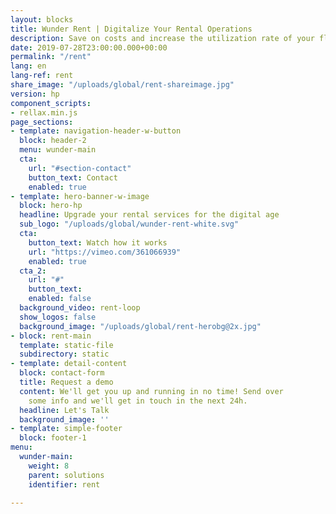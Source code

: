 ```yaml
---
layout: blocks
title: Wunder Rent | Digitalize Your Rental Operations
description: Save on costs and increase the utilization rate of your fleet with self-service rentals. Wunder Rent is an all-in-one solution to completely digitalize your vehicle rental operations.
date: 2019-07-28T23:00:00.000+00:00
permalink: "/rent"
lang: en
lang-ref: rent
share_image: "/uploads/global/rent-shareimage.jpg"
version: hp
component_scripts:
- rellax.min.js
page_sections:
- template: navigation-header-w-button
  block: header-2
  menu: wunder-main
  cta:
    url: "#section-contact"
    button_text: Contact
    enabled: true
- template: hero-banner-w-image
  block: hero-hp
  headline: Upgrade your rental services for the digital age
  sub_logo: "/uploads/global/wunder-rent-white.svg"
  cta:
    button_text: Watch how it works
    url: "https://vimeo.com/361066939"
    enabled: true
  cta_2:
    url: "#"
    button_text:
    enabled: false
  background_video: rent-loop
  show_logos: false
  background_image: "/uploads/global/rent-herobg@2x.jpg"
- block: rent-main
  template: static-file
  subdirectory: static
- template: detail-content
  block: contact-form
  title: Request a demo
  content: We'll get you up and running in no time! Send over
    some info and we'll get in touch in the next 24h.
  headline: Let's Talk
  background_image: ''
- template: simple-footer
  block: footer-1
menu:
  wunder-main:
    weight: 8
    parent: solutions
    identifier: rent

---
```

